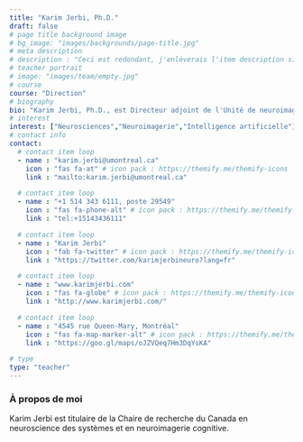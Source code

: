 ```yaml
---
title: "Karim Jerbi, Ph.D."
draft: false
# page title background image
# bg_image: "images/backgrounds/page-title.jpg"
# meta description
# description : "Ceci est redondant, j'enlèverais l'item description si cela ne fait pas trop laid."
# teacher portrait
# image: "images/team/empty.jpg"
# course
course: "Direction"
# biography
bio: "Karim Jerbi, Ph.D., est Directeur adjoint de l'Unité de neuroimagerie fonctionnelle, Centre de recherche de l'Institut de gériatrie de Montréal, directeur du laboratoire *Computational and Cognitive Neuroscience* et professeur agrégé au département de psychologie de l'Université de Montréal."
# interest
interest: ["Neurosciences","Neuroimagerie","Intelligence artificielle"]
# contact info
contact:
  # contact item loop
  - name : "karim.jerbi@umontreal.ca"
    icon : "fas fa-at" # icon pack : https://themify.me/themify-icons
    link : "mailto:karim.jerbi@umontreal.ca"

  # contact item loop
  - name : "+1 514 343 6111, poste 29549"
    icon : "fas fa-phone-alt" # icon pack : https://themify.me/themify-icons
    link : "tel:+15143436111"

  # contact item loop
  - name : "Karim Jerbi"
    icon : "fab fa-twitter" # icon pack : https://themify.me/themify-icons
    link : "https://twitter.com/karimjerbineuro?lang=fr"

  # contact item loop
  - name : "www.karimjerbi.com"
    icon : "fas fa-globe" # icon pack : https://themify.me/themify-icons
    link : "http://www.karimjerbi.com/"

  # contact item loop
  - name : "4545 rue Queen-Mary, Montréal"
    icon : "fas fa-map-marker-alt" # icon pack : https://themify.me/themify-icons
    link : "https://goo.gl/maps/oJZVQeq7Hm3DqYsKA"

# type
type: "teacher"
---
```


### À propos de moi

 Karim Jerbi est titulaire de la Chaire de recherche du Canada en neuroscience des systèmes et en neuroimagerie cognitive.
